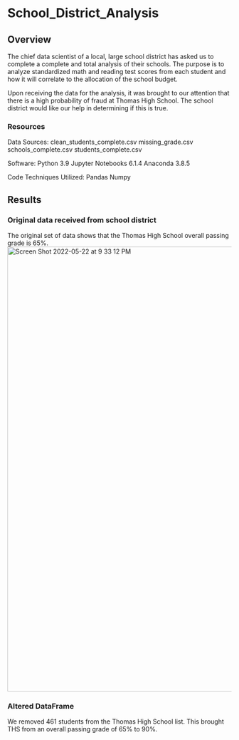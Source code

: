 # School_District_Analysis
## Overview
The chief data scientist of a local, large school district has asked us to complete a complete and total analysis of their schools. The purpose is to analyze standardized math and reading test scores from each student and how it will correlate to the allocation of the school budget. 

Upon receiving the data for the analysis, it was brought to our attention that there is a high probability of fraud at Thomas High School. The school district would like our help in determining if this is true.

### Resources
Data Sources:     clean_students_complete.csv     missing_grade.csv     schools_complete.csv     students_complete.csv

Software:     Python 3.9     Jupyter Notebooks 6.1.4     Anaconda 3.8.5

Code Techniques Utilized: Pandas Numpy

## Results
### Original data received from school district
The original set of data shows that the Thomas High School overall passing grade is 65%.
<img width="999" alt="Screen Shot 2022-05-22 at 9 33 12 PM" src="https://user-images.githubusercontent.com/103767830/169733006-2fdedcd4-312b-4665-961a-1748f010ac91.png">

### Altered DataFrame 
We removed 461 students from the Thomas High School list. This brought THS from an overall passing grade of 65% to 90%.

